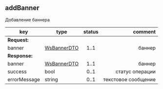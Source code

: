 ## addBanner

Добавление баннера

key | type | status | comment
--- | ---- | :----: | ---:
**Request:** | | |
banner | [WsBannerDTO](#wsbannerdto) | 1..1 | баннер
**Response:** | | |
banner | [WsBannerDTO](#wsbannerdto) | 1..1 | баннер
sucсess | bool | 0..1 | статус операции
errorMessage | string | 0..1 | текстовое сообщение
